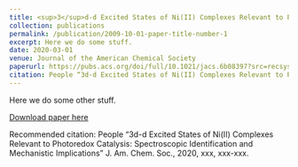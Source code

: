 ```yaml
---
title: <sup>3</sup>d-d Excited States of Ni(II) Complexes Relevant to Photoredox Catalysis: Spectroscopic Identification and Mechanistic Implications
collection: publications
permalink: /publication/2009-10-01-paper-title-number-1
excerpt: Here we do some stuff.
date: 2020-03-01
venue: Journal of the American Chemical Society
paperurl: https://pubs.acs.org/doi/full/10.1021/jacs.6b08397?src=recsys
citation: People “3d-d Excited States of Ni(II) Complexes Relevant to Photoredox Catalysis: Spectroscopic Identification and Mechanistic Implications” J. Am. Chem. Soc., 2020, xxx, xxx-xxx. 
---
```

Here we do some other stuff.

[Download paper here](http://academicpages.github.io/files/paper1.pdf)

Recommended citation: People “3d-d Excited States of Ni(II) Complexes Relevant to Photoredox Catalysis: Spectroscopic Identification and Mechanistic Implications” J. Am. Chem. Soc., 2020, xxx, xxx-xxx. 

